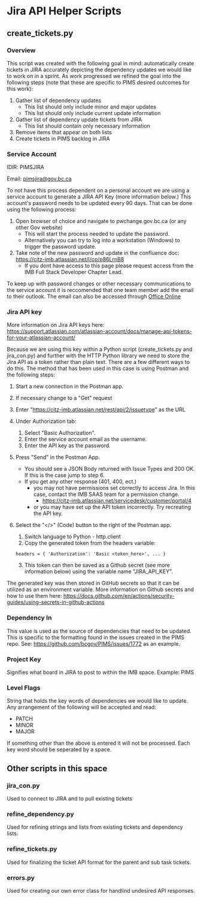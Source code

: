 # Jira API Helper Scripts

## create_tickets.py

### Overview

This script was created with the following goal in mind: automatically create tickets in JIRA accurately depicting the dependency updates we would like to work on in a sprint. 
As work progressed we refined the goal into the following steps (note that these are specific to PIMS desired outcomes for this work):
1. Gather list of dependency updates
    - This list should only include minor and major updates
    - This list should only include current update information 
2. Gather list of dependency update tickets from JIRA 
    - This list should contain only necessary information
3. Remove items that appear on both lists
4. Create tickets in PIMS backlog in JIRA

### Service Account

IDIR: PIMSJIRA

Email: pimsjira@gov.bc.ca

To not have this process dependent on a personal account we are using a service account to generate a JIRA API Key (more information below.) 
This account's password needs to be updated every 90 days. That can be done using the following process: 
1. Open browser of choice and navigate to pwchange.gov.bc.ca (or any other Gov website)
    - This will start the process needed to update the password.
    - Alternatively you can try to log into a workstation (Windows) to trigger the password update.
2. Take note of the new password and update in the confluence doc: https://citz-imb.atlassian.net/l/cp/p86LrnB8
    - If you dont have access to this page please request access from the IMB Full Stack Developer Chapter Lead. 

To keep up with password changes or other necessary communications to the service account it is reccomended that one team member add the email to their outlook. The email can also be accessed through [Office Online](https://www.microsoft365.com/?auth=2)

### Jira API key 

More information on Jira API keys here: https://support.atlassian.com/atlassian-account/docs/manage-api-tokens-for-your-atlassian-account/

Because we are using this key within a Python script (create_tickets.py and jira_con.py) and further with the HTTP Python library we need to store the Jira API as a token rather than plain text. There are a few different ways to do this. The method that has been used in this case is using Postman and the following steps:

1. Start a new connection in the Postman app.
2. If necessary change to a "Get" request
3. Enter "https://citz-imb.atlassian.net/rest/api/2/issuetype" as the URL
4. Under Authorization tab:
   1. Select "Basic Authorization".
   2. Enter the service account email as the username.
   3. Enter the API key as the password.
5. Press "Send" in the Postman App. 
   - You should see a JSON Body returned with Issue Types and 200 OK. If this is the case jump to step 6.
   - If you get any other response (401, 400, ect.) 
       - you may not have permissions set correctly to access Jira. In this case, contact the IMB SAAS team for a permission change. 
           - https://citz-imb.atlassian.net/servicedesk/customer/portal/4
       - or you may have set up the API token incorrectly. Try recreating the API key. 
6. Select the "</>" (Code) button to the right of the Postman app.
    1. Switch language to Python - http.client
    2. Copy the generated token from the headers variable:
    
    ```headers = { 'Authorization': 'Basic <token_here>', ... }```

    3. This token can then be saved as a Github secret (see more information below) using the variable name "JIRA_API_KEY".

The generated key was then stored in GitHub secrets so that it can be utilized as an environment variable.
More information on Github secrets and how to use them here: https://docs.github.com/en/actions/security-guides/using-secrets-in-github-actions

### Dependency In

This value is used as the source of dependencies that need to be updated. This is specific to the formatting found in the issues created in the PIMS repo. See: https://github.com/bcgov/PIMS/issues/1772 as an example. 

### Project Key

Signifies what board in JIRA to post to within the IMB space. 
Example: PIMS
### Level Flags

String that holds the key words of dependencies we would like to update. Any arrangement of the following will be accepted and read: 

- PATCH
- MINOR
- MAJOR

If something other than the above is entered it will not be processed. Each key word should be seperated by a space.


## Other scripts in this space

### jira_con.py

Used to connect to JIRA and to pull existing tickets

### refine_dependency.py

Used for refining strings and lists from existing tickets and dependency lists. 

### refine_tickets.py

Used for finalizing the ticket API format for the parent and sub task tickets. 

### errors.py

Used for creating our own error class for handlind undesired API responses. 
